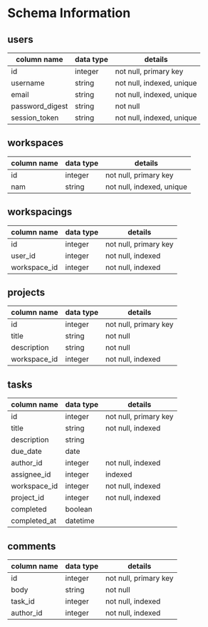 # Schema Information

## users
column name     | data type | details
----------------|-----------|-----------------------
id              | integer   | not null, primary key
username        | string    | not null, indexed, unique
email           | string    | not null, indexed, unique
password_digest | string    | not null
session_token   | string    | not null, indexed, unique


## workspaces
column name     | data type | details
----------------|-----------|-----------------------
id              | integer   | not null, primary key
nam             | string    | not null, indexed, unique

## workspacings
column name     | data type | details
----------------|-----------|-----------------------
id              | integer   | not null, primary key
user_id         | integer   | not null, indexed
workspace_id    | integer   | not null, indexed

## projects
column name | data type | details
------------|-----------|-----------------------
id          | integer   | not null, primary key
title       | string    | not null
description | string    | not null
workspace_id| integer   | not null, indexed

## tasks
column name | data type | details
------------|-----------|-----------------------
id          | integer   | not null, primary key
title       | string    | not null, indexed
description | string    |
due_date    | date      |
author_id   | integer   | not null, indexed
assignee_id | integer   | indexed
workspace_id| integer   | not null, indexed
project_id  | integer   | not null, indexed
completed   | boolean   |
completed_at| datetime  |

## comments
column name | data type | details
------------|-----------|-----------------------
id          | integer   | not null, primary key
body        | string    | not null
task_id     | integer   | not null, indexed
author_id   | integer   | not null, indexed

